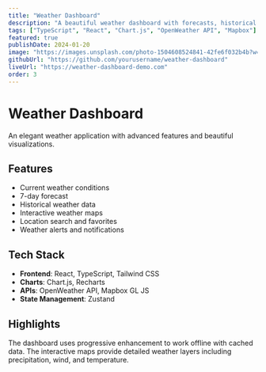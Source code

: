 ```yaml
---
title: "Weather Dashboard"
description: "A beautiful weather dashboard with forecasts, historical data, and interactive maps using modern web APIs."
tags: ["TypeScript", "React", "Chart.js", "OpenWeather API", "Mapbox"]
featured: true
publishDate: 2024-01-20
image: "https://images.unsplash.com/photo-1504608524841-42fe6f032b4b?w=800&h=600&fit=crop"
githubUrl: "https://github.com/yourusername/weather-dashboard"
liveUrl: "https://weather-dashboard-demo.com"
order: 3
---
```


# Weather Dashboard

An elegant weather application with advanced features and beautiful visualizations.

## Features

- Current weather conditions
- 7-day forecast
- Historical weather data
- Interactive weather maps
- Location search and favorites
- Weather alerts and notifications

## Tech Stack

- **Frontend**: React, TypeScript, Tailwind CSS
- **Charts**: Chart.js, Recharts
- **APIs**: OpenWeather API, Mapbox GL JS
- **State Management**: Zustand

## Highlights

The dashboard uses progressive enhancement to work offline with cached data. The interactive maps provide detailed weather layers including precipitation, wind, and temperature.
